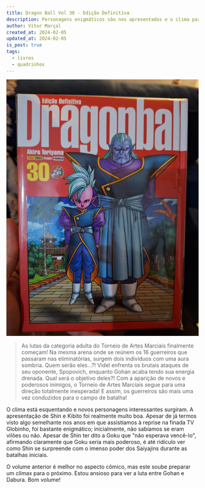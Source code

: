 ```yaml
---
title: Dragon Ball Vol 30 - Edição Definitiva
description: Personagens enigmáticos são nos apresentados e o clima parece ficar sério.
author: Vítor Marçal
created_at: 2024-02-05
updated_at: 2024-02-05
is_post: true
tags:
  - livros
  - quadrinhos
---
```


![Dragon Ball Vol 30  - Edição Definitiva](img/dragon-ball-vol-30-edicao-definitiva.jpg)

> As lutas da categoria adulta do Torneio de Artes Marciais finalmente começam! Na mesma arena onde se reúnem os 16 guerreiros que passaram nas eliminatórias, surgem dois indivíduos com uma aura sombria. Quem serão eles…?! Videl enfrenta os brutais ataques de seu oponente, Spopovich, enquanto Gohan acaba tendo sua energia drenada. Qual será o objetivo deles?! Com a aparição de novos e poderosos inimigos, o Torneio de Artes Marciais segue para uma direção totalmente inesperada! E assim, os guerreiros são mais uma vez conduzidos para o campo de batalha!

O clima está esquentando e novos personagens interessantes surgiram. A apresentação de Shin e Kibito foi realmente muito boa. Apesar de já termos visto algo semelhante nos anos em que assistíamos à reprise na finada TV Globinho, foi bastante enigmático; inicialmente, não sabíamos se eram vilões ou não. Apesar de Shin ter dito a Goku que "não esperava vencê-lo", afirmando claramente que Goku seria mais poderoso, é até ridículo ver como Shin se surpreende com o imenso poder dos Saiyajins durante as batalhas iniciais.

O volume anterior é melhor no aspecto cômico, mas este soube preparar um clímax para o próximo. Estou ansioso para ver a luta entre Gohan e Dabura. Bom volume!